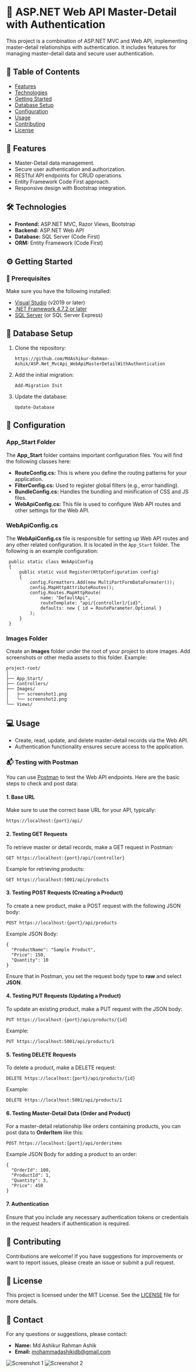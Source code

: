 <h1>🔑 ASP.NET  Web API Master-Detail with Authentication</h1>

<p>This project is a combination of ASP.NET MVC and Web API, implementing master-detail relationships with authentication. It includes features for managing master-detail data and secure user authentication.</p>

<h2>📑 Table of Contents</h2>
<ul>
  <li><a href="#features">Features</a></li>
  <li><a href="#technologies">Technologies</a></li>
  <li><a href="#getting-started">Getting Started</a></li>
  <li><a href="#database-setup">Database Setup</a></li>
  <li><a href="#configuration">Configuration</a></li> <!-- Added Configuration section -->
  <li><a href="#usage">Usage</a></li>
  <li><a href="#contributing">Contributing</a></li>
  <li><a href="#license">License</a></li>
</ul>

<h2 id="features">🚀 Features</h2>
<ul>
  <li>Master-Detail data management.</li>
  <li>Secure user authentication and authorization.</li>
  <li>RESTful API endpoints for CRUD operations.</li>
  <li>Entity Framework Code First approach.</li>
  <li>Responsive design with Bootstrap integration.</li>
</ul>

<h2 id="technologies">🛠️ Technologies</h2>
<ul>
  <li><strong>Frontend:</strong> ASP.NET MVC, Razor Views, Bootstrap</li>
  <li><strong>Backend:</strong> ASP.NET Web API</li>
  <li><strong>Database:</strong> SQL Server (Code First)</li>
  <li><strong>ORM:</strong> Entity Framework (Code First)</li>
</ul>

<h2 id="getting-started">⚙️ Getting Started</h2>

<h3>🔧 Prerequisites</h3>
<p>Make sure you have the following installed:</p>
<ul>
  <li><a href="https://visualstudio.microsoft.com/" target="_blank">Visual Studio</a> (v2019 or later)</li>
  <li><a href="https://dotnet.microsoft.com/download" target="_blank">.NET Framework 4.7.2 or later</a></li>
  <li><a href="https://www.microsoft.com/en-us/sql-server/sql-server-downloads" target="_blank">SQL Server</a> (or SQL Server Express)</li>
</ul>

<h2 id="database-setup">📂 Database Setup</h2>
<ol>
  <li>Clone the repository:</li>
  <pre><code>https://github.com/MdAshikur-Rahman-Ashik/ASP.Net_MvcApi_WebApiMasterDetailWithAuthentication</code></pre>
  


  <li>Add the initial migration:</li>
  <pre><code>Add-Migration Init</code></pre>

  <li>Update the database:</li>
  <pre><code>Update-Database</code></pre>
</ol>

<h2 id="configuration">🔧 Configuration</h2>
<h3>App_Start Folder</h3>
<p>
  The <strong>App_Start</strong> folder contains important configuration files. You will find the following classes here:
</p>
<ul>
  <li><strong>RouteConfig.cs:</strong> This is where you define the routing patterns for your application.</li>
  <li><strong>FilterConfig.cs:</strong> Used to register global filters (e.g., error handling).</li>
  <li><strong>BundleConfig.cs:</strong> Handles the bundling and minification of CSS and JS files.</li>
  <li><strong>WebApiConfig.cs:</strong> This file is used to configure Web API routes and other settings for the Web API.</li>
</ul>

<h3>WebApiConfig.cs</h3>
<p>The <strong>WebApiConfig.cs</strong> file is responsible for setting up Web API routes and any other related configuration. It is located in the <code>App_Start</code> folder. The following is an example configuration:</p>
<pre><code> public static class WebApiConfig
 {
     public static void Register(HttpConfiguration config)
     {
         config.Formatters.Add(new MultiPartFormDataFormater());
         config.MapHttpAttributeRoutes();
         config.Routes.MapHttpRoute(
             name: "DefaultApi",
             routeTemplate: "api/{controller}/{id}",
             defaults: new { id = RouteParameter.Optional }
         );
     }
 }
</code></pre>


<h3>Images Folder</h3>
<p>Create an <strong>Images</strong> folder under the root of your project to store images. Add screenshots or other media assets to this folder. Example:</p>
<pre><code>project-root/
│
├── App_Start/
├── Controllers/
├── Images/   <!-- Create this folder -->
│   ├── screenshot1.png
│   └── screenshot2.png
└── Views/
</code></pre>

<h2 id="usage">💻 Usage</h2>
<ul>
  <li>Create, read, update, and delete master-detail records via the Web API.</li>
  <li>Authentication functionality ensures secure access to the application.</li>
</ul>

<h3>📬 Testing with Postman</h3>
<p>You can use <a href="https://www.postman.com/" target="_blank">Postman</a> to test the Web API endpoints. Here are the basic steps to check and post data:</p>

<h4>1. Base URL</h4>
<p>Make sure to use the correct base URL for your API, typically:</p>
<pre><code>https://localhost:{port}/api/</code></pre>

<h4>2. Testing GET Requests</h4>
<p>To retrieve master or detail records, make a GET request in Postman:</p>
<pre><code>GET https://localhost:{port}/api/{controller}</code></pre>
<p>Example for retrieving products:</p>
<pre><code>GET https://localhost:5001/api/products</code></pre>

<h4>3. Testing POST Requests (Creating a Product)</h4>
<p>To create a new product, make a POST request with the following JSON body:</p>
<pre><code>POST https://localhost:{port}/api/products</code></pre>
<p>Example JSON Body:</p>
<pre><code>{
  "ProductName": "Sample Product",
  "Price": 150,
  "Quantity": 10
}
</code></pre>
<p>Ensure that in Postman, you set the request body type to <strong>raw</strong> and select <strong>JSON</strong>.</p>

<h4>4. Testing PUT Requests (Updating a Product)</h4>
<p>To update an existing product, make a PUT request with the JSON body:</p>
<pre><code>PUT https://localhost:{port}/api/products/{id}</code></pre>
<p>Example:</p>
<pre><code>PUT https://localhost:5001/api/products/1</code></pre>

<h4>5. Testing DELETE Requests</h4>
<p>To delete a product, make a DELETE request:</p>
<pre><code>DELETE https://localhost:{port}/api/products/{id}</code></pre>
<p>Example:</p>
<pre><code>DELETE https://localhost:5001/api/products/1</code></pre>

<h4>6. Testing Master-Detail Data (Order and Product)</h4>
<p>For a master-detail relationship like orders containing products, you can post data to <strong>OrderItem</strong> like this:</p>
<pre><code>POST https://localhost:{port}/api/orderitems</code></pre>
<p>Example JSON Body for adding a product to an order:</p>
<pre><code>{
  "OrderId": 100,
  "ProductId": 1,
  "Quantity": 3,
  "Price": 450
}
</code></pre>

<h4>7. Authentication</h4>
<p>Ensure that you include any necessary authentication tokens or credentials in the request headers if authentication is required.</p>





<h2 id="contributing">🤝 Contributing</h2>
<p>Contributions are welcome! If you have suggestions for improvements or want to report issues, please create an issue or submit a pull request.</p>

<h2 id="license">📝 License</h2>
<p>This project is licensed under the MIT License. See the <a href="LICENSE" target="_blank">LICENSE</a> file for more details.</p>

<h2>📧 Contact</h2>
<p>For any questions or suggestions, please contact:</p>
<ul>
  <li><strong>Name:</strong> Md Ashikur Rahman Ashik</li>
  <li><strong>Email:</strong> <a href="mailto:mohammadashikidb@gmail.com">mohammadashikidb@gmail.com</a></li>
</ul>



![Screenshot 1](https://github.com/user-attachments/assets/0874c21d-dbf3-44c8-895d-c9297828e4c1)
![Screenshot 2](https://github.com/user-attachments/assets/04ca245d-8aad-4d24-9752-7aea3a40137d)
